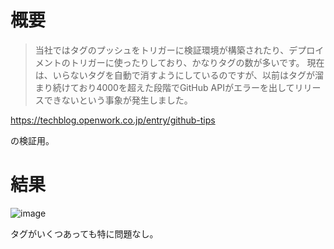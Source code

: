 # 概要
> 当社ではタグのプッシュをトリガーに検証環境が構築されたり、デプロイメントのトリガーに使ったりしており、かなりタグの数が多いです。 現在は、いらないタグを自動で消すようにしているのですが、以前はタグが溜まり続けており4000を超えた段階でGitHub APIがエラーを出してリリースできないという事象が発生しました。

https://techblog.openwork.co.jp/entry/github-tips

の検証用。

# 結果
![image](https://github.com/user-attachments/assets/8bb1a5cf-8b30-4187-8704-a5ed2b28b9ac)

タグがいくつあっても特に問題なし。
